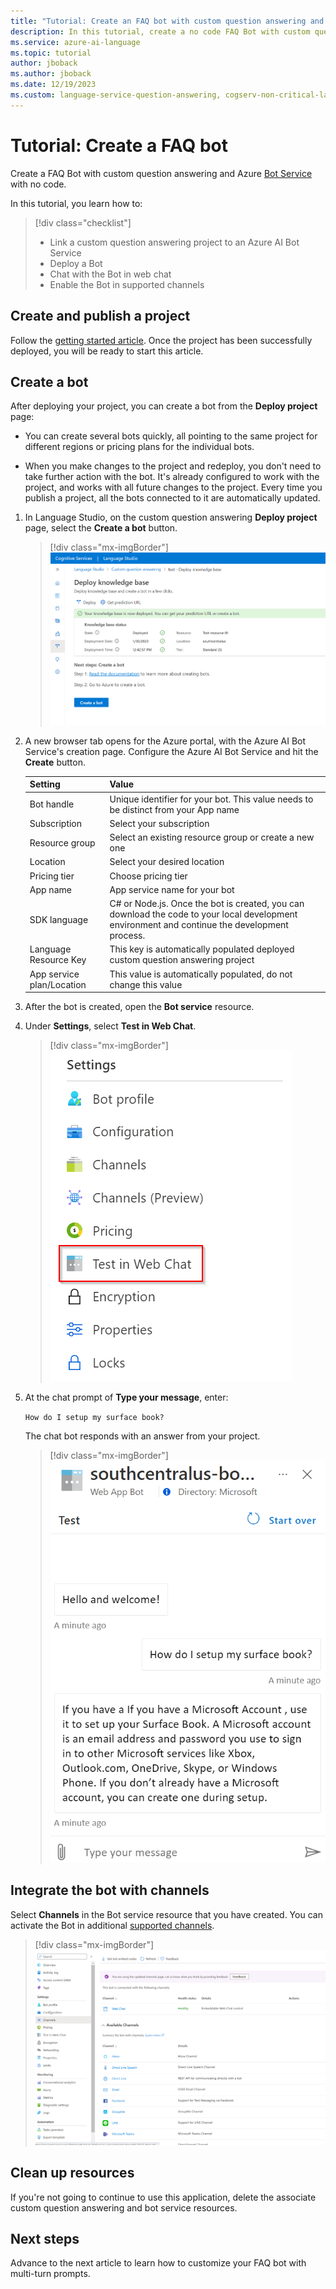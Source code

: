 ```yaml
---
title: "Tutorial: Create an FAQ bot with custom question answering and Azure AI Bot Service"
description: In this tutorial, create a no code FAQ Bot with custom question answering and Azure AI Bot Service.
ms.service: azure-ai-language
ms.topic: tutorial
author: jboback
ms.author: jboback
ms.date: 12/19/2023
ms.custom: language-service-question-answering, cogserv-non-critical-language
---
```


# Tutorial: Create a FAQ bot

Create a FAQ Bot with custom question answering and Azure [Bot Service](https://azure.microsoft.com/services/bot-service/) with no code.

In this tutorial, you learn how to:

<!-- green checkmark -->
> [!div class="checklist"]
> * Link a custom question answering project to an Azure AI Bot Service
> * Deploy a Bot
> * Chat with the Bot in web chat
> * Enable the Bot in supported channels

## Create and publish a project

Follow the [getting started article](../how-to/create-test-deploy.md). Once the project has been successfully deployed, you will be ready to start this article.

## Create a bot

After deploying your project, you can create a bot from the **Deploy project** page:

* You can create several bots quickly, all pointing to the same project for different regions or pricing plans for the individual bots.

* When you make changes to the project and redeploy, you don't need to take further action with the bot. It's already configured to work with the project, and works with all future changes to the project. Every time you publish a project, all the bots connected to it are automatically updated.

1. In Language Studio, on the custom question answering **Deploy project** page, select the **Create a bot** button.

    > [!div class="mx-imgBorder"]
    > ![Screenshot of UI with option to create a bot in Azure.](../media/bot-service/create-bot-in-azure.png)

1. A new browser tab opens for the Azure portal, with the Azure AI Bot Service's creation page. Configure the Azure AI Bot Service and hit the **Create** button.

    |Setting |Value|
    |----------|---------|
    | Bot handle| Unique identifier for your bot. This value needs to be distinct from your App name |
    | Subscription | Select your subscription |
    | Resource group | Select an existing resource group or create a new one |
    | Location | Select your desired location |
    | Pricing tier | Choose pricing tier |
    |App name | App service name for your bot |
    |SDK language | C# or Node.js. Once the bot is created, you can download the code to your local development environment and continue the development process. |
    | Language Resource Key  | This key is automatically populated deployed custom question answering project |
    | App service plan/Location | This value is automatically populated, do not change this value |

1. After the bot is created, open the **Bot service** resource.
1. Under **Settings**, select **Test in Web Chat**.

    > [!div class="mx-imgBorder"]
    > ![Screenshot of Azure AI Bot Service UI button that reads "Test web chat".](../media/bot-service/test-in-web-chat.png)

1. At the chat prompt of **Type your message**, enter:

    `How do I setup my surface book?`

    The chat bot responds with an answer from your project.

    > [!div class="mx-imgBorder"]
    > ![Screenshot of bot test chat response containing a question and bot generated answer.](../media/bot-service/bot-chat.png)

## Integrate the bot with channels

Select **Channels** in the Bot service resource that you have created. You can activate the Bot in additional [supported channels](/azure/bot-service/bot-service-manage-channels).

   >[!div class="mx-imgBorder"]
   >![Screenshot of integration with teams with product icons.](../media/bot-service/channels.png)

## Clean up resources

If you're not going to continue to use this application, delete the associate custom question answering and bot service resources.

## Next steps

Advance to the next article to learn how to customize your FAQ bot with multi-turn prompts.
